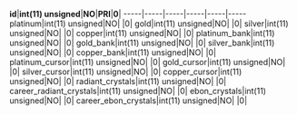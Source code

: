 **id**|**int(11) unsigned**|**NO**|**PRI**|**0**| 
-----|-----|-----|-----|-----|-----
platinum|int(11) unsigned|NO| |0| 
gold|int(11) unsigned|NO| |0| 
silver|int(11) unsigned|NO| |0| 
copper|int(11) unsigned|NO| |0| 
platinum\_bank|int(11) unsigned|NO| |0| 
gold\_bank|int(11) unsigned|NO| |0| 
silver\_bank|int(11) unsigned|NO| |0| 
copper\_bank|int(11) unsigned|NO| |0| 
platinum\_cursor|int(11) unsigned|NO| |0| 
gold\_cursor|int(11) unsigned|NO| |0| 
silver\_cursor|int(11) unsigned|NO| |0| 
copper\_cursor|int(11) unsigned|NO| |0| 
radiant\_crystals|int(11) unsigned|NO| |0| 
career\_radiant\_crystals|int(11) unsigned|NO| |0| 
ebon\_crystals|int(11) unsigned|NO| |0| 
career\_ebon\_crystals|int(11) unsigned|NO| |0| 